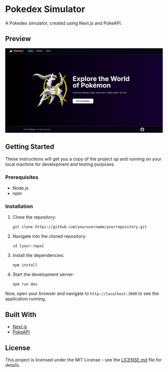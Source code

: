 # Pokedex Simulator

A Pokedex simulator, created using Next.js and PokeAPI.

## Preview

![Preview](/public/pokelight-preview.webp)

## Getting Started

These instructions will get you a copy of the project up and running on your local machine for development and testing purposes.

### Prerequisites

- Node.js
- npm

### Installation

1. Clone the repository:
    ```
    git clone https://github.com/yourusername/yourrepository.git
    ```
2. Navigate into the cloned repository:
    ```
    cd [your-repo]
    ```
3. Install the dependencies:
    ```
    npm install
    ```
4. Start the development server:
    ```
    npm run dev
    ```

Now, open your browser and navigate to `http://localhost:3000` to see the application running.

## Built With

- [Next.js](https://nextjs.org/)
- [PokeAPI](https://pokeapi.co/)

## License

This project is licensed under the MIT License - see the [LICENSE.md](LICENSE.md) file for details.
